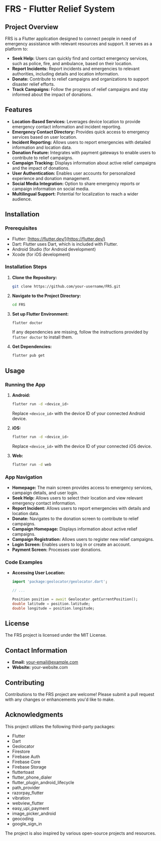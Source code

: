 # FRS - Flutter Relief System

## Project Overview

FRS is a Flutter application designed to connect people in need of emergency assistance with relevant resources and support. It serves as a platform to:

- **Seek Help:** Users can quickly find and contact emergency services, such as police, fire, and ambulance, based on their location.
- **Report Incidents:** Report incidents and emergencies to relevant authorities, including details and location information.
- **Donate:** Contribute to relief campaigns and organizations to support disaster relief efforts.
- **Track Campaigns:** Follow the progress of relief campaigns and stay informed about the impact of donations.

## Features

- **Location-Based Services:**  Leverages device location to provide emergency contact information and incident reporting.
- **Emergency Contact Directory:**  Provides quick access to emergency services based on user location.
- **Incident Reporting:** Allows users to report emergencies with detailed information and location data.
- **Donation Feature:** Integrates with payment gateways to enable users to contribute to relief campaigns.
- **Campaign Tracking:** Displays information about active relief campaigns and the impact of donations.
- **User Authentication:** Enables user accounts for personalized experience and donation management.
- **Social Media Integration:** Option to share emergency reports or campaign information on social media.
- **Multilingual Support:** Potential for localization to reach a wider audience.

## Installation

### Prerequisites

- Flutter:  [https://flutter.dev/](https://flutter.dev/)
- Dart: Flutter uses Dart, which is included with Flutter.
- Android Studio (for Android development)
- Xcode (for iOS development)

### Installation Steps

1. **Clone the Repository:**
   ```bash
   git clone https://github.com/your-username/FRS.git
   ```

2. **Navigate to the Project Directory:**
   ```bash
   cd FRS
   ```

3. **Set up Flutter Environment:**
   ```bash
   flutter doctor
   ```
   If any dependencies are missing, follow the instructions provided by `flutter doctor` to install them.

4. **Get Dependencies:**
   ```bash
   flutter pub get
   ```

## Usage

### Running the App

1. **Android:**
   ```bash
   flutter run -d <device_id>
   ```
   Replace `<device_id>` with the device ID of your connected Android device.

2. **iOS:**
   ```bash
   flutter run -d <device_id>
   ```
   Replace `<device_id>` with the device ID of your connected iOS device.

3. **Web:**
   ```bash
   flutter run -d web
   ```

### App Navigation

- **Homepage:**  The main screen provides access to emergency services, campaign details, and user login.
- **Seek Help:** Allows users to select their location and view relevant emergency contact information.
- **Report Incident:** Allows users to report emergencies with details and location data.
- **Donate:**  Navigates to the donation screen to contribute to relief campaigns.
- **Campaign Homepage:**  Displays information about active relief campaigns.
- **Campaign Registration:**  Allows users to register new relief campaigns.
- **Login Screen:** Enables users to log in or create an account.
- **Payment Screen:** Processes user donations.

### Code Examples

- **Accessing User Location:**
   ```dart
   import 'package:geolocator/geolocator.dart';

   // ...

   Position position = await Geolocator.getCurrentPosition();
   double latitude = position.latitude;
   double longitude = position.longitude;
   ```

## License

The FRS project is licensed under the MIT License. 

## Contact Information

- **Email:** your-email@example.com
- **Website:** your-website.com

## Contributing

Contributions to the FRS project are welcome! Please submit a pull request with any changes or enhancements you'd like to make.

## Acknowledgments

This project utilizes the following third-party packages:

- Flutter
- Dart
- Geolocator
- Firestore
- Firebase Auth
- Firebase Core
- Firebase Storage
- fluttertoast
- flutter_phone_dialer
- flutter_plugin_android_lifecycle
- path_provider
- razorpay_flutter
- vibration
- webview_flutter
- easy_upi_payment
- image_picker_android
- geocoding
- google_sign_in

The project is also inspired by various open-source projects and resources. 
